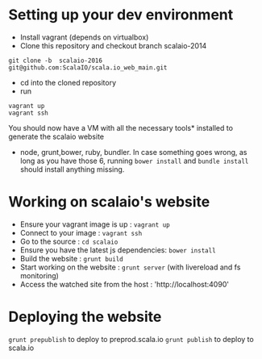 Setting up your dev environment
==========

* Install vagrant (depends on virtualbox)
* Clone this repository and checkout branch scalaio-2014
```
git clone -b  scalaio-2016 git@github.com:ScalaIO/scala.io_web_main.git
```
* cd into the cloned repository
* run
````shell
vagrant up
vagrant ssh
````

You should now have a VM with all the necessary tools* installed to generate the scalaio website
* node, grunt,bower, ruby, bundler. In case something goes wrong, as long as you have those 6, running `bower install`
  and `bundle install` should install anything missing. 


Working on scalaio's website
==========
* Ensure your vagrant image is up : `vagrant up`
* Connect to your image : `vagrant ssh`
* Go to the source : `cd scalaio`
* Ensure you have the latest js dependencies: `bower install`
* Build the website : `grunt build`
* Start working on the website : `grunt server` (with livereload and fs monitoring)
* Access the watched site from the host : 'http://localhost:4090'


Deploying the website
==========

`grunt prepublish` to deploy to preprod.scala.io
`grunt publish` to deploy to scala.io
